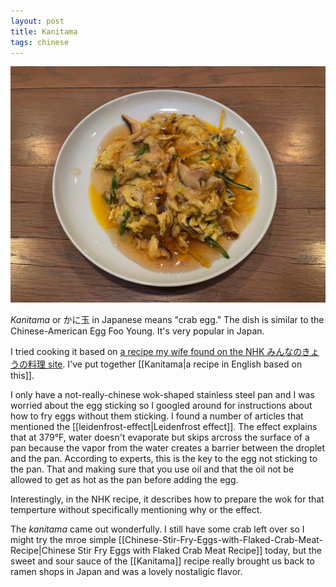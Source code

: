 ```yaml
---
layout: post
title: Kanitama
tags: chinese
---
```

![Kanitama](/images/recipes/0048F96B-1E6E-4057-B4F0-DCE6DEF0E974-2310-0000D2D0C0AAF681/A2A0EEBD-2C59-4FC8-8C87-A393A5880573-2310-0000D2D406094FF0.jpg)

*Kanitama* or かに玉 in Japanese means "crab egg." The dish is similar to the Chinese-American Egg Foo Young. It's very popular in Japan.

I tried cooking it based on [a recipe my wife found on the NHK みんなのきょうの料理 site](https://www.kyounoryouri.jp/recipe/3406_%E3%81%8B%E3%81%AB%E3%81%9F%E3%81%BE.html). I've put together [[Kanitama|a recipe in English based on this]].

I only have a not-really-chinese wok-shaped stainless steel pan and I was worried about the egg sticking so I googled around for instructions about how to fry eggs without them sticking. I found a number of articles that mentioned the [[leidenfrost-effect|Leidenfrost effect]]. The effect explains that at 379°F, water doesn't evaporate but skips arcross the surface of a pan because the vapor from the water creates a barrier between the droplet and the pan. According to experts, this is the key to the egg not sticking to the pan. That and making sure that you use oil and that the oil not be allowed to get as hot as the pan before adding the egg.

Interestingly, in the NHK recipe, it describes how to prepare the wok for that temperture without specifically mentioning why or the effect.

The *kanitama* came out wonderfully. I still have some crab left over so I might try the mroe simple [[Chinese-Stir-Fry-Eggs-with-Flaked-Crab-Meat-Recipe|Chinese Stir Fry Eggs with Flaked Crab Meat Recipe]] today, but the sweet and sour sauce of the [[Kanitama]] recipe really brought us back to ramen shops in Japan and was a lovely nostaligic flavor.